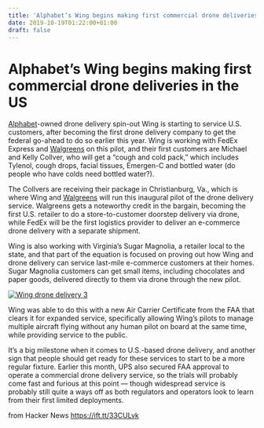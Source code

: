 ```yaml
---
title: 'Alphabet’s Wing begins making first commercial drone deliveries in the US'
date: 2019-10-19T01:22:00+01:00
draft: false
---
```


Alphabet’s Wing begins making first commercial drone deliveries in the US
=========================================================================

[Alphabet](https://crunchbase.com/organization/alphabet)\-owned drone delivery spin-out Wing is starting to service U.S. customers, after becoming the first drone delivery company to get the federal go-ahead to do so earlier this year. Wing is working with FedEx Express and [Walgreens](https://crunchbase.com/organization/walgreens) on this pilot, and their first customers are Michael and Kelly Collver, who will get a “cough and cold pack,” which includes Tylenol, cough drops, facial tissues, Emergen-C and bottled water (do people who have colds need bottled water?).

The Collvers are receiving their package in Christianburg, Va., which is where Wing and [Walgreens](https://crunchbase.com/organization/walgreens) will run this inaugural pilot of the drone delivery service. Walgreens gets a noteworthy credit in the bargain, becoming the first U.S. retailer to do a store-to-customer doorstep delivery via drone, while FedEx will be the first logistics provider to deliver an e-commerce drone delivery with a separate shipment.

Wing is also working with Virginia’s Sugar Magnolia, a retailer local to the state, and that part of the equation is focused on proving out how Wing and drone delivery can service last-mile e-commerce customers at their homes. Sugar Magnolia customers can get small items, including chocolates and paper goods, delivered directly to them via drone through the new pilot.

[![Wing drone delivery 3](https://techcrunch.com/wp-content/uploads/2019/10/Wing-drone-delivery-3.jpg "Wing drone delivery (3)")](https://techcrunch.com/wp-content/uploads/2019/10/Wing-drone-delivery-3.jpg)

Wing was able to do this with a new Air Carrier Certificate from the FAA that clears it for expanded service, specifically allowing Wing’s pilots to manage multiple aircraft flying without any human pilot on board at the same time, while providing service to the public.

It’s a big milestone when it comes to U.S.-based drone delivery, and another sign that people should get ready for these services to start to be a more regular fixture. Earlier this month, UPS also secured FAA approval to operate a commercial drone delivery service, so the trials will probably come fast and furious at this point — though widespread service is probably still quite a ways off as both regulators and operators look to learn from their first limited deployments.

  
  
from Hacker News https://ift.tt/33CULvk